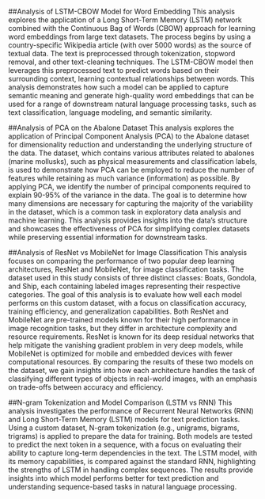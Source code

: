 ##Analysis of LSTM-CBOW Model for Word Embedding
This analysis explores the application of a Long Short-Term Memory (LSTM) network combined with the Continuous Bag of Words (CBOW) approach for learning word embeddings from large text datasets. The process begins by using a country-specific Wikipedia article (with over 5000 words) as the source of textual data. The text is preprocessed through tokenization, stopword removal, and other text-cleaning techniques. The LSTM-CBOW model then leverages this preprocessed text to predict words based on their surrounding context, learning contextual relationships between words. This analysis demonstrates how such a model can be applied to capture semantic meaning and generate high-quality word embeddings that can be used for a range of downstream natural language processing tasks, such as text classification, language modeling, and semantic similarity.



##Analysis of PCA on the Abalone Dataset
This analysis explores the application of Principal Component Analysis (PCA) to the Abalone dataset for dimensionality reduction and understanding the underlying structure of the data. The dataset, which contains various attributes related to abalones (marine mollusks), such as physical measurements and classification labels, is used to demonstrate how PCA can be employed to reduce the number of features while retaining as much variance (information) as possible.
By applying PCA, we identify the number of principal components required to explain 90-95% of the variance in the data. The goal is to determine how many dimensions are necessary for capturing the majority of the variability in the dataset, which is a common task in exploratory data analysis and machine learning. This analysis provides insights into the data’s structure and showcases the effectiveness of PCA for simplifying complex datasets while preserving essential information for downstream tasks.

##Analysis of ResNet vs MobileNet for Image Classification
This analysis focuses on comparing the performance of two popular deep learning architectures, ResNet and MobileNet, for image classification tasks. The dataset used in this study consists of three distinct classes: Boats, Gondola, and Ship, each containing labeled images representing their respective categories. The goal of this analysis is to evaluate how well each model performs on this custom dataset, with a focus on classification accuracy, training efficiency, and generalization capabilities.
Both ResNet and MobileNet are pre-trained models known for their high performance in image recognition tasks, but they differ in architecture complexity and resource requirements. ResNet is known for its deep residual networks that help mitigate the vanishing gradient problem in very deep models, while MobileNet is optimized for mobile and embedded devices with fewer computational resources. By comparing the results of these two models on the dataset, we gain insights into how each architecture handles the task of classifying different types of objects in real-world images, with an emphasis on trade-offs between accuracy and efficiency.



##N-gram Tokenization and Model Comparison (LSTM vs RNN)
This analysis investigates the performance of Recurrent Neural Networks (RNN) and Long Short-Term Memory (LSTM) models for text prediction tasks. Using a custom dataset, N-gram tokenization (e.g., unigrams, bigrams, trigrams) is applied to prepare the data for training. Both models are tested to predict the next token in a sequence, with a focus on evaluating their ability to capture long-term dependencies in the text. The LSTM model, with its memory capabilities, is compared against the standard RNN, highlighting the strengths of LSTM in handling complex sequences. The results provide insights into which model performs better for text prediction and understanding sequence-based tasks in natural language processing.
